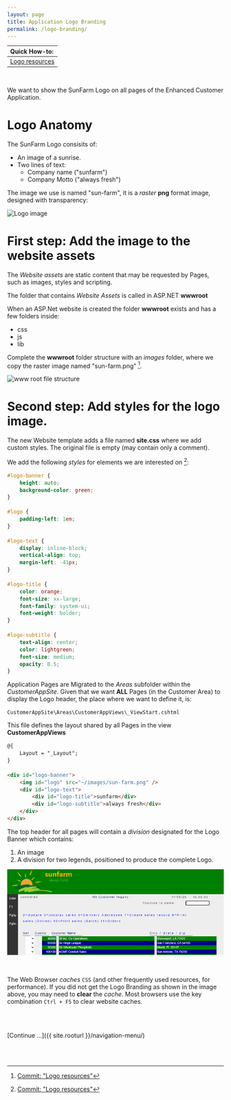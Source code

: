 ```yaml
---
layout: page
title: Application Logo Branding
permalink: /logo-branding/
---
```

| Quick How-to: 
|:-------------
| [Logo resources](https://github.com/ASNA/SunFarm/search?q=Logo+resources&type=commits)

<br>

We want to show the SunFarm Logo on all pages of the Enhanced Customer Application.

# Logo Anatomy 
The SunFarm Logo consisits of:

* An image of a sunrise.
* Two lines of text:
  * Company name ("sunfarm")
  * Company Motto ("always fresh")

The image we use is named "sun-farm", it is a *raster* **png** format image, designed with transparency:

![Logo image](/images/logo.png)

# First step: Add the image to the website assets

The *Website assets* are static content that may be requested by Pages, such as images, styles and scripting.

The folder that contains *Website Assets* is called in ASP.NET **wwwroot**

When an ASP.Net website is created the folder **wwwroot** exists and has a few folders inside:

  * css
  * js
  * lib

Complete the **wwwroot** folder structure with an *images* folder, where we copy the raster image named "sun-farm.png" [^1].

![www root file structure](/images/wwwroot-images.png)

# Second step: Add styles for the logo image.

The new Website template adds a file named **site.css** where we add custom styles. The original file is empty (may contain only a comment).

We add the following *styles* for elements we are interested on [^1]:

```css  
#logo-banner {
    height: auto;
    background-color: green;
}

#logo {
    padding-left: 1em;
}

#logo-text {
    display: inline-block;
    vertical-align: top;
    margin-left: -41px;
}

#logo-title {
    color: orange;
    font-size: xx-large;
    font-family: system-ui;
    font-weight: bolder;
}

#logo-subtitle {
    text-align: center;
    color: lightgreen;
    font-size: medium;
    opacity: 0.5;
}
```   

Application Pages are Migrated to the *Areas* subfolder within the *CustomerAppSite*. Given that we want **ALL** Pages (in the Customer Area) to display the Logo header, the place where we want to define it, is:

~~~   
CustomerAppSite\Areas\CustomerAppViews\_ViewStart.cshtml
~~~   

This file defines the layout shared by all Pages in the view **CustomerAppViews**

```html
@{
    Layout = "_Layout";
}

<div id="logo-banner">
    <img id="logo" src="~/images/sun-farm.png" />
    <div id="logo-text">
        <div id="logo-title">sunfarm</div>
        <div id="logo-subtitle">always fresh</div>
    </div>
</div>
```   

The top header for all pages will contain a *division* designated for the Logo Banner which contains:
1. An image
2. A division for two legends, positioned to produce the complete Logo.


![Logo image](images/logo-banner.png)

<br>

The Web Browser *caches* `CSS` (and other frequently used resources, for performance). If you did not get the Logo Branding as shown in the image above, you may need to **clear** the *cache*. Most browsers use the key combination `Ctrl + F5` to clear website caches.  

<br>
<br>

[Continue ...]({{ site.rooturl }}/navigation-menu/)

<br>
<br>

[^1]: [Commit: "Logo resources"](https://github.com/ASNA/SunFarm/search?q=Logo+resources&type=commits)

